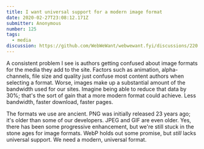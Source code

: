 ```yaml
---
title: I want universal support for a modern image format
date: 2020-02-27T23:08:12.171Z
submitter: Anonymous
number: 125
tags:
  - media
discussion: https://github.com/WebWeWant/webwewant.fyi/discussions/220
---
```

A consistent problem I see is authors getting confused about image formats for the media they add to the site. Factors such as animation, alpha-channels, file size and quality just confuse most content authors when selecting a format.
 Worse, images make up a substantial amount of the bandwidth used for our sites. Imagine being able to reduce that data by 30%; that's the sort of gain that a more modern format could achieve. Less bandwidth, faster download, faster pages.

The formats we use are ancient. PNG was initially released 23 years ago; it's older than some of our developers. JPEG and GIF are even older. Yes, there has been some progressive  enhancement, but we're still stuck in the stone ages for image formats. WebP holds out some promise, but *still* lacks universal support. We need a modern, universal format.
